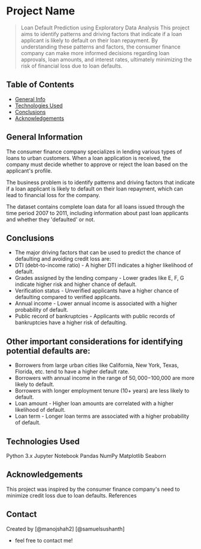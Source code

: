 # Project Name
> Loan Default Prediction using Exploratory Data Analysis
This project aims to identify patterns and driving factors that indicate if a loan applicant is likely to default on their loan repayment. By understanding these patterns and factors, the consumer finance company can make more informed decisions regarding loan approvals, loan amounts, and interest rates, ultimately minimizing the risk of financial loss due to loan defaults.

## Table of Contents
* [General Info](#general-information)
* [Technologies Used](#technologies-used)
* [Conclusions](#conclusions)
* [Acknowledgements](#acknowledgements)

<!-- You can include any other section that is pertinent to your problem -->

## General Information
The consumer finance company specializes in lending various types of loans to urban customers. When a loan application is received, the company must decide whether to approve or reject the loan based on the applicant's profile.

The business problem is to identify patterns and driving factors that indicate if a loan applicant is likely to default on their loan repayment, which can lead to financial loss for the company.

The dataset contains complete loan data for all loans issued through the time period 2007 to 2011, including information about past loan applicants and whether they 'defaulted' or not.
<!-- You don't have to answer all the questions - just the ones relevant to your project. -->

## Conclusions
- The major driving factors that can be used to predict the chance of defaulting and avoiding credit loss are:
- DTI (debt-to-income ratio) - A higher DTI indicates a higher likelihood of default.
- Grades assigned by the lending company - Lower grades like E, F, G indicate higher risk and higher chance of default.
- Verification status - Unverified applicants have a higher chance of defaulting compared to verified applicants.
- Annual income - Lower annual income is associated with a higher probability of default.
- Public record of bankruptcies - Applicants with public records of bankruptcies have a higher risk of defaulting.
## Other important considerations for identifying potential defaults are:
- Borrowers from large urban cities like California, New York, Texas, Florida, etc. tend to have a higher default rate.
- Borrowers with annual income in the range of $50,000-$100,000 are more likely to default.
- Borrowers with longer employment tenure (10+ years) are less likely to default.
- Loan amount - Higher loan amounts are correlated with a higher likelihood of default.
- Loan term - Longer loan terms are associated with a higher probability of default.

<!-- You don't have to answer all the questions - just the ones relevant to your project. -->


## Technologies Used
Python 3.x
Jupyter Notebook
Pandas
NumPy
Matplotlib
Seaborn

<!-- As the libraries versions keep on changing, it is recommended to mention the version of library used in this project -->

## Acknowledgements
This project was inspired by the consumer finance company's need to minimize credit loss due to loan defaults.
References

## Contact
Created by 
[@manojshah2]
[@samuelsushanth] 
- feel free to contact me!


<!-- Optional -->
<!-- ## License -->
<!-- This project is open source and available under the [... License](). -->